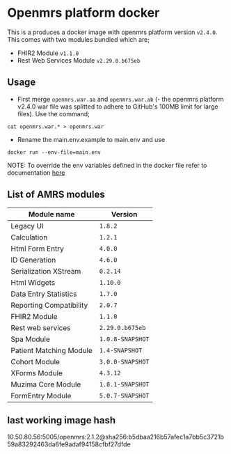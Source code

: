 # Openmrs platform docker
This is a produces a docker image with openmrs platform version `v2.4.0`. This comes with two modules bundled which are;
  - FHIR2 Module `v1.1.0`
  - Rest Web Services Module `v2.29.0.b675eb`

## Usage
- First merge `openmrs.war.aa` and `openmrs.war.ab` (- the openmrs platform v2.4.0 war file was splitted to adhere to GitHub's 100MB limit for large files). Use the command;
```
cat openmrs.war.* > openmrs.war
```
- Rename the main.env.example to main.env and use
```
docker run --env-file=main.env
```
NOTE: To override the env variables defined in the docker file refer to documentation [here](http://ryannickel.com/html/playing_with_docker_enviornment_variables.html)

## List of AMRS modules
Module name | Version 
--- | --- 
Legacy UI | `1.8.2`
Calculation | `1.2.1`
Html Form Entry	| `4.0.0`
ID Generation | `4.6.0`
Serialization XStream |	`0.2.14`
Html Widgets | `1.10.0`
Data Entry Statistics |	`1.7.0`
Reporting Compatibility | `2.0.7`
FHIR2 Module | `1.1.0`
Rest web services | `2.29.0.b675eb`
Spa Module | `1.0.8-SNAPSHOT`
Patient Matching Module | `1.4-SNAPSHOT`
Cohort Module | `3.0.0-SNAPSHOT`
XForms Module | `4.3.12`
Muzima Core Module | `1.8.1-SNAPSHOT`
FormEntry Module | `5.0.7-SNAPSHOT`

## last working image hash
10.50.80.56:5005/openmrs:2.1.2@sha256:b5dbaa216b57afec1a7bb5c3721b59a83292463da6fe9adaf94158cfbf27dfde